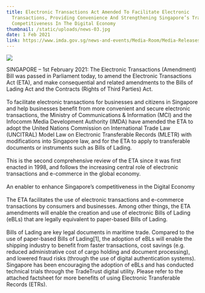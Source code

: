 ```yaml
---
title: Electronic Transactions Act Amended To Facilitate Electronic
  Transactions, Providing Convenience And Strengthening Singapore’s Trade
  Competitiveness In The Digital Economy
thumbnail: /static/uploads/news-03.jpg
date: 1 Feb 2021
link: https://www.imda.gov.sg/news-and-events/Media-Room/Media-Releases/2021/Electronic-Transactions-Act-Amended-To-Facilitate-Electronic-Transactions-Providing-Convenience-And-Strengthening-Singapores-Trade-Competitiveness
---
```

![](/static/uploads/news-03.jpg)

SINGAPORE – 1st February 2021: The Electronic Transactions (Amendment) Bill was passed in Parliament today, to amend the Electronic Transactions Act (ETA), and make consequential and related amendments to the Bills of Lading Act and the Contracts (Rights of Third Parties) Act.\
\
To facilitate electronic transactions for businesses and citizens in Singapore and help businesses benefit from more convenient and secure electronic transactions, the Ministry of Communications & Information (MCI) and the Infocomm Media Development Authority (IMDA) have amended the ETA to adopt the United Nations Commission on International Trade Law (UNCITRAL) Model Law on Electronic Transferable Records (MLETR) with modifications into Singapore law, and for the ETA to apply to transferable documents or instruments such as Bills of Lading.\
\
This is the second comprehensive review of the ETA since it was first enacted in 1998, and follows the increasing central role of electronic transactions and e-commerce in the global economy.\
\
An enabler to enhance Singapore’s competitiveness in the Digital Economy\
\
The ETA facilitates the use of electronic transactions and e-commerce transactions by consumers and businesses. Among other things, the ETA amendments will enable the creation and use of electronic Bills of Lading (eBLs) that are legally equivalent to paper-based Bills of Lading.\
\
Bills of Lading are key legal documents in maritime trade. Compared to the use of paper-based Bills of Lading\[1], the adoption of eBLs will enable the shipping industry to benefit from faster transactions, cost savings (e.g. reduced administrative cost of cargo holding and document processing), and lowered fraud risks (through the use of digital authentication systems). Singapore has been encouraging the adoption of eBLs and has conducted technical trials through the TradeTrust digital utility. Please refer to the attached factsheet for more benefits of using Electronic Transferable Records (ETRs).